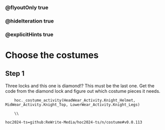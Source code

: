 ### @flyoutOnly true
### @hideIteration true
### @explicitHints true

# Choose the costumes

## Step 1
Three locks and this one is diamond!? This must be the last one. Get the code from the diamond lock and figure out which costume pieces it needs.


```ghost
    hoc._costume_activity(HeadWear_Activity.Knight_Helmet, MidWear_Activity.Knight_Top, LowerWear_Activity.Knight_Legs)
```
```template     
    \\
```

```package
hoc2024-ts=github:ReWrite-Media/hoc2024-ts/n/costume#v0.0.113
```